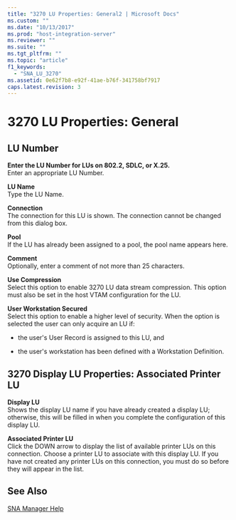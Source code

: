 ```yaml
---
title: "3270 LU Properties: General2 | Microsoft Docs"
ms.custom: ""
ms.date: "10/13/2017"
ms.prod: "host-integration-server"
ms.reviewer: ""
ms.suite: ""
ms.tgt_pltfrm: ""
ms.topic: "article"
f1_keywords: 
  - "SNA_LU_3270"
ms.assetid: 0e62f7b8-e92f-41ae-b76f-341758bf7917
caps.latest.revision: 3
---
```

# 3270 LU Properties: General
## LU Number  
 **Enter the LU Number for LUs on 802.2, SDLC, or X.25.**  
 Enter an appropriate LU Number.  
  
 **LU Name**  
 Type the LU Name.  
  
 **Connection**  
 The connection for this LU is shown. The connection cannot be changed from this dialog box.  
  
 **Pool**  
 If the LU has already been assigned to a pool, the pool name appears here.  
  
 **Comment**  
 Optionally, enter a comment of not more than 25 characters.  
  
 **Use Compression**  
 Select this option to enable 3270 LU data stream compression. This option must also be set in the host VTAM configuration for the LU.  
  
 **User Workstation Secured**  
 Select this option to enable a higher level of security. When the option is selected the user can only acquire an LU if:  
  
-   the user's User Record is assigned to this LU, and  
  
-   the user's workstation has been defined with a Workstation Definition.  
  
## 3270 Display LU Properties: Associated Printer LU  
 **Display LU**  
 Shows the display LU name if you have already created a display LU; otherwise, this will be filled in when you complete the configuration of this display LU.  
  
 **Associated Printer LU**  
 Click the DOWN arrow to display the list of available printer LUs on this connection. Choose a printer LU to associate with this display LU. If you have not created any printer LUs on this connection, you must do so before they will appear in the list.  
  
## See Also  
 [SNA Manager Help](../core/sna-manager-help.md)